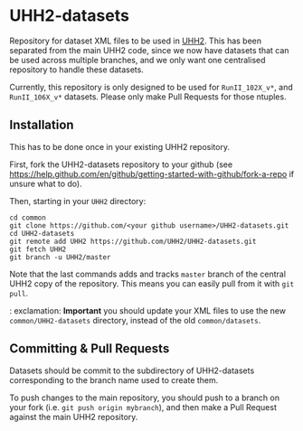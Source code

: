 # UHH2-datasets

Repository for dataset XML files to be used in [UHH2](UHH2/UHH2).
This has been separated from the main UHH2 code, since we now have datasets that can be used across multiple branches, and we only want one centralised repository to handle these datasets.

Currently, this repository is only designed to be used for `RunII_102X_v*`, and `RunII_106X_v*` datasets.
Please only make Pull Requests for those ntuples.

## Installation

This has to be done once in your existing UHH2 repository.

First, fork the UHH2-datasets repository to your github (see https://help.github.com/en/github/getting-started-with-github/fork-a-repo if unsure what to do).

Then, starting in your `UHH2` directory:

```
cd common
git clone https://github.com/<your github username>/UHH2-datasets.git
cd UHH2-datasets
git remote add UHH2 https://github.com/UHH2/UHH2-datasets.git 
git fetch UHH2
git branch -u UHH2/master
```

Note that the last commands adds and tracks `master` branch of the central UHH2 copy of the repository. This means you can easily pull from it with `git pull`.

: exclamation: **Important** you should update your XML files to use the new `common/UHH2-datasets` directory, instead of the old `common/datasets`.

## Committing & Pull Requests

Datasets should be commit to the subdirectory of UHH2-datasets corresponding to the branch name used to create them.

To push changes to the main repository, you should push to a branch on your fork (i.e. `git push origin mybranch`), and then make a Pull Request against the main UHH2 repository.

